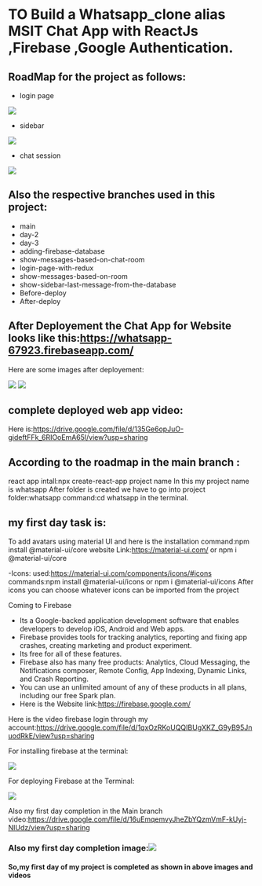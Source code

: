 # TO Build a Whatsapp_clone alias MSIT Chat App with ReactJs ,Firebase ,Google Authentication.

## RoadMap for the project as follows:

- login page

![](Images/login.png)

- sidebar

![](Images/sidebar.png)

- chat session

![](Images/chat.png)

## Also the respective branches used in this project:
- main
- day-2
- day-3
- adding-firebase-database
- show-messages-based-on-chat-room
- login-page-with-redux
- show-messages-based-on-room
- show-sidebar-last-message-from-the-database
- Before-deploy
- After-deploy

## After Deployement the Chat App for Website looks like this:https://whatsapp-67923.firebaseapp.com/

Here are some images after deployement:

![](Images/basic_app.png)
![](Images/basic_app-2.png)

## complete deployed web app video:

Here is:https://drive.google.com/file/d/135Ge6opJuO-gideftFFk_6RIOoEmA65l/view?usp=sharing


## According to the roadmap in the main branch :
react app intall:npx create-react-app project name
In this my project name is whatsapp
After folder is created we have to go into project folder:whatsapp
command:cd whatsapp in the terminal.

## my first day task is:
To add avatars using material UI and here is the installation command:npm install @material-ui/core
website Link:https://material-ui.com/
or npm i @material-ui/core

-Icons:
used:https://material-ui.com/components/icons/#icons
commands:npm install @material-ui/icons or
npm i @material-ui/icons
After icons you can choose whatever icons can be imported from the project

Coming to Firebase 
- Its a Google-backed application development software that enables developers to develop iOS, Android and Web apps. 
- Firebase provides tools for tracking analytics, reporting and fixing app crashes, creating marketing and product experiment.
- Its free for all of these features. 
- Firebase also has many free products: Analytics, Cloud Messaging, the Notifications composer, Remote Config, App Indexing, Dynamic Links, and Crash Reporting.
-  You can use an unlimited amount of any of these products in all plans, including our free Spark plan.
-  Here is the Website link:https://firebase.google.com/

Here is the video firebase login through my account:https://drive.google.com/file/d/1qxOzRKoUQQIBUgXKZ_G9yB95JnuodRkE/view?usp=sharing

For installing firebase at the terminal:

![](Images/firebase-1.png)

For deploying Firebase at the Terminal:

![](Images/firebase-2.png)

Also my first day completion in the Main branch video:https://drive.google.com/file/d/16uEmqemvyJheZbYQzmVmF-kUyj-NIUdz/view?usp=sharing



### Also my first day completion image:![](Images/main.png)

#### So,my first day of my project is completed as shown in above images and videos








